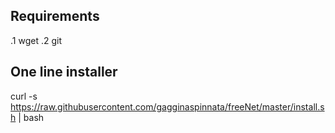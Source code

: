 ## Requirements

.1 wget
.2 git

## One line installer

curl -s https://raw.githubusercontent.com/gagginaspinnata/freeNet/master/install.sh | bash

